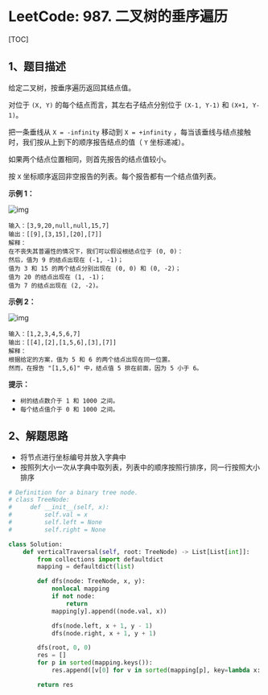 # LeetCode: 987. 二叉树的垂序遍历

[TOC]

## 1、题目描述

给定二叉树，按垂序遍历返回其结点值。

对位于 `(X, Y)` 的每个结点而言，其左右子结点分别位于 `(X-1, Y-1)` 和 `(X+1, Y-1)`。

把一条垂线从 `X = -infinity` 移动到 `X = +infinity` ，每当该垂线与结点接触时，我们按从上到下的顺序报告结点的值（ `Y` 坐标递减）。

如果两个结点位置相同，则首先报告的结点值较小。

按 `X` 坐标顺序返回非空报告的列表。每个报告都有一个结点值列表。

 

**示例 1：**

![img](http://px3chmx10.bkt.clouddn.com/notebook/2019-09-06-073227.png)

```
输入：[3,9,20,null,null,15,7]
输出：[[9],[3,15],[20],[7]]
解释： 
在不丧失其普遍性的情况下，我们可以假设根结点位于 (0, 0)：
然后，值为 9 的结点出现在 (-1, -1)；
值为 3 和 15 的两个结点分别出现在 (0, 0) 和 (0, -2)；
值为 20 的结点出现在 (1, -1)；
值为 7 的结点出现在 (2, -2)。
```

**示例 2：**

![img](http://px3chmx10.bkt.clouddn.com/notebook/2019-09-06-073235.png)

```
输入：[1,2,3,4,5,6,7]
输出：[[4],[2],[1,5,6],[3],[7]]
解释：
根据给定的方案，值为 5 和 6 的两个结点出现在同一位置。
然而，在报告 "[1,5,6]" 中，结点值 5 排在前面，因为 5 小于 6。
```

**提示：**

- `树的结点数介于 1 和 1000 之间。`
- `每个结点值介于 0 和 1000 之间。`

## 2、解题思路

- 将节点进行坐标编号并放入字典中
- 按照列大小一次从字典中取列表，列表中的顺序按照行排序，同一行按照大小排序



```python
# Definition for a binary tree node.
# class TreeNode:
#     def __init__(self, x):
#         self.val = x
#         self.left = None
#         self.right = None

class Solution:
    def verticalTraversal(self, root: TreeNode) -> List[List[int]]:
        from collections import defaultdict
        mapping = defaultdict(list)

        def dfs(node: TreeNode, x, y):
            nonlocal mapping
            if not node:
                return
            mapping[y].append((node.val, x))

            dfs(node.left, x + 1, y - 1)
            dfs(node.right, x + 1, y + 1)

        dfs(root, 0, 0)
        res = []
        for p in sorted(mapping.keys()):
            res.append([v[0] for v in sorted(mapping[p], key=lambda x: (x[1], x[0]))])

        return res
```

